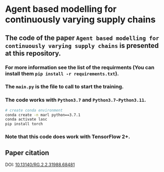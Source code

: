 # Agent based modelling for continuously varying supply chains

## The code of the paper `Agent based modelling for continuously varying supply chains` is presented at this repository.

###  For more information see the list of the requirments (You can install them `pip install -r requirements.txt`). 
###  The `main.py` is the file to call to start the training.
### The code works with `Python3.7` and `Python3.7-Python3.11`. 
``` Bash
# create conda environment
conda create -n marl python==3.7.1
conda activate lasc
pip install torch
```
### Note that this code does work with TensorFlow 2+. 
## Paper citation

DOI: [10.13140/RG.2.2.31988.68481](https://arxiv.org/abs/2312.15502)

